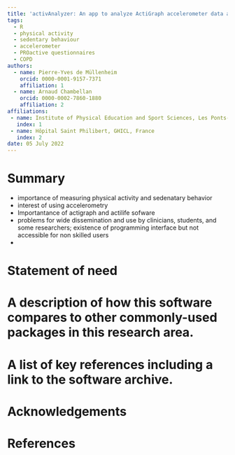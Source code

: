 ```yaml
---
title: 'activAnalyzer: An app to analyze ActiGraph accelerometer data and to implement the use of the PROactive Physical Activity in COPD instruments'
tags:
  - R
  - physical activity
  - sedentary behaviour
  - accelerometer
  - PROactive questionnaires
  - COPD
authors:
  - name: Pierre-Yves de Müllenheim
    orcid: 0000-0001-9157-7371
    affiliation: 1
  - name: Arnaud Chambellan
    orcid: 0000-0002-7860-1880
    affiliation: 2
affiliations:
 - name: Institute of Physical Education and Sport Sciences, Les Ponts-de-Cé, France
   index: 1
 - name: Hôpital Saint Philibert, GHICL, France
   index: 2
date: 05 July 2022
---
```


# Summary
- importance of measuring physical activity and sedenatary behavior
- interest of using accelerometry
- Importantance of actigraph and actilife sofware
- problems for wide dissemination and use by clinicians, students, and some researchers; existence of programming interface but not accessible for non skilled users
-

# Statement of need

# A description of how this software compares to other commonly-used packages in this research area.

# A list of key references including a link to the software archive.

# Acknowledgements

# References
